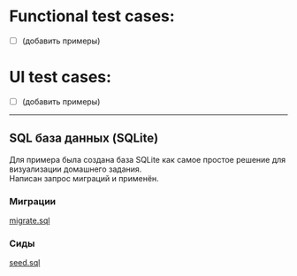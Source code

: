 # Functional test cases:
- [ ] (добавить примеры)

# UI test cases:
- [ ] (добавить примеры)


---

## SQL база данных (SQLite)

Для примера была создана база SQLite как самое простое решение для визуализации домашнего задания.  
Написан запрос миграций и применён.

### Миграции
[migrate.sql](migrate.sql)

### Сиды
[seed.sql](seed.sql)